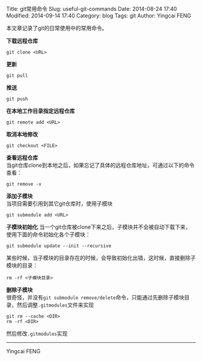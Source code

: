 Title: git常用命令
Slug: useful-git-commands
Date: 2014-08-24 17:40
Modified: 2014-09-14 17:40
Category: blog
Tags: git
Author: Yingcai FENG

本文章记录了git的日常使用中的常用命令。
<!-- PELICAN_END_SUMMARY -->

**下载远程仓库**

    git clone <URL>
    
**更新**  
    
    git pull
    
**推送**

    git push

**在本地工作目录指定远程仓库**

    git remote add <URL>
    
**取消本地修改**
    
    git checkout <FILE>    
    
**查看远程仓库**  
当git仓库clone到本地之后，如果忘记了具体的远程仓库地址，可通过以下的命令查看：

    git remove -v

**添加子模块**  
当项目需要引用到其它git仓库时，使用子模块

    git submodule add <URL>

**子模块初始化**
当一个git仓库被clone下来之后，子模块并不会被自动下载下来，使用下面的命令初始化各个子模块：

    git submodule update --init --recursive
    
某些时候，当子模块的目录存在的时候，会导致初始化出错，这时候，直接删除子模块的目录：

    rm -rf <子模块目录>

**删除子模块**  
很奇怪，并没有`git submodule remove/delete`命令，只能通过先删除子模块目录，然后调整`.gitmodules`文件来实现

    git rm --cache <DIR>
    rm -rf <DIR>

然后修改`.gitmodules`实现

---
Yingcai FENG

